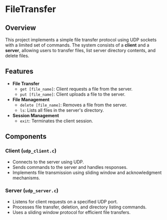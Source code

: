 # FileTransfer  

## Overview  
This project implements a simple file transfer protocol using UDP sockets with a limited set of commands. The system consists of a **client** and a **server**, allowing users to transfer files, list server directory contents, and delete files.  

## Features  
- **File Transfer**  
  - `get [file_name]`: Client requests a file from the server.  
  - `put [file_name]`: Client uploads a file to the server.  
- **File Management**  
  - `delete [file_name]`: Removes a file from the server.  
  - `ls`: Lists all files in the server's directory.  
- **Session Management**  
  - `exit`: Terminates the client session.  

## Components  
### Client (`udp_client.c`)  
- Connects to the server using UDP.  
- Sends commands to the server and handles responses.  
- Implements file transmission using sliding window and acknowledgment mechanisms.  

### Server (`udp_server.c`)  
- Listens for client requests on a specified UDP port.  
- Processes file transfer, deletion, and directory listing commands.  
- Uses a sliding window protocol for efficient file transfers.  
